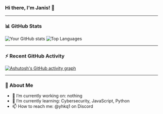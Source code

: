 ### Hi there, I'm Janis! 👋

---

### 📊 GitHub Stats

![Your GitHub stats](https://github-readme-stats.vercel.app/api?username=yhkq1&show_icons=true&theme=radical)
![Top Languages](https://github-readme-stats.vercel.app/api/top-langs/?username=yhkq1&layout=compact&theme=radical)

---

### ⚡ Recent GitHub Activity

[![Ashutosh's GitHub activity graph](https://github-readme-activity-graph.vercel.app/graph?username=yhkq1&theme=dracula)](https://github.com/ashutosh00710/github-readme-activity-graph)

---

### 🚀 About Me

- 🔭 I’m currently working on: nothing <!--[Your Project](https://github.com/yourusername/yourproject)-->
- 🌱 I’m currently learning: Cybersecurity, JavaScript, Python
- 📫 How to reach me: @yhkq1 on Discord
